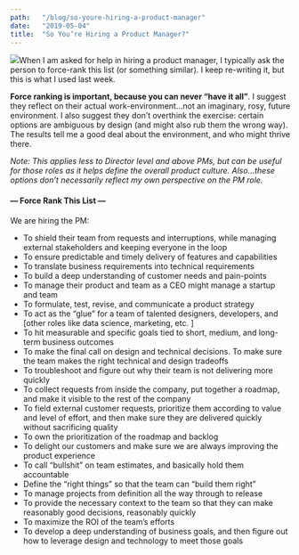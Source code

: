 ```yaml
---
path:	"/blog/so-youre-hiring-a-product-manager"
date:	"2019-05-04"
title:	"So You’re Hiring a Product Manager?"
---
```


![](/images/1*Oh-OaYHJQjlOIt99V7v9JQ.png)When I am asked for help in hiring a product manager, I typically ask the person to force-rank this list (or something similar). I keep re-writing it, but this is what I used last week.

**Force ranking is important, because you can never “have it all”**. I suggest they reflect on their actual work-environment…not an imaginary, rosy, future environment. I also suggest they don’t overthink the exercise: certain options are ambiguous by design (and might also rub them the wrong way). The results tell me a good deal about the environment, and who might thrive there.

*Note: This applies less to Director level and above PMs, but can be useful for those roles as it helps define the overall product culture. Also…these options don’t necessarily reflect my own perspective on the PM role.*

#### — Force Rank This List —

We are hiring the PM:

* To shield their team from requests and interruptions, while managing external stakeholders and keeping everyone in the loop
* To ensure predictable and timely delivery of features and capabilities
* To translate business requirements into technical requirements
* To build a deep understanding of customer needs and pain-points
* To manage their product and team as a CEO might manage a startup and team
* To formulate, test, revise, and communicate a product strategy
* To act as the “glue” for a team of talented designers, developers, and [other roles like data science, marketing, etc. ]
* To hit measurable and specific goals tied to short, medium, and long-term business outcomes
* To make the final call on design and technical decisions. To make sure the team makes the right technical and design tradeoffs
* To troubleshoot and figure out why their team is not delivering more quickly
* To collect requests from inside the company, put together a roadmap, and make it visible to the rest of the company
* To field external customer requests, prioritize them according to value and level of effort, and then make sure they are delivered quickly without sacrificing quality
* To own the prioritization of the roadmap and backlog
* To delight our customers and make sure we are always improving the product experience
* To call “bullshit” on team estimates, and basically hold them accountable
* Define the “right things” so that the team can “build them right”
* To manage projects from definition all the way through to release
* To provide the necessary context to the team so that they can make reasonably good decisions, reasonably quickly
* To maximize the ROI of the team’s efforts
* To develop a deep understanding of business goals, and then figure out how to leverage design and technology to meet those goals
